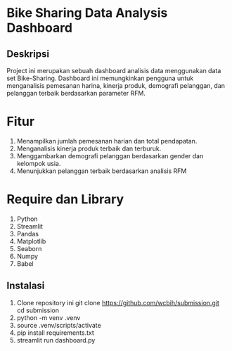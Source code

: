 # Bike Sharing Data Analysis Dashboard

## Deskripsi
Project ini merupakan sebuah dashboard analisis data menggunakan data set Bike-Sharing. Dashboard ini memungkinkan pengguna untuk menganalisis pemesanan harina, kinerja produk, demografi pelanggan, dan pelanggan terbaik berdasarkan parameter RFM.

# Fitur
1. Menampilkan jumlah pemesanan harian dan total pendapatan.
2. Menganalisis kinerja produk terbaik dan terburuk.
3. Menggambarkan demografi pelanggan berdasarkan gender dan kelompok usia.
4. Menunjukkan pelanggan terbaik berdasarkan analisis RFM

# Require dan Library
1. Python
2. Streamlit
3. Pandas
4. Matplotlib
5. Seaborn
6. Numpy
7. Babel

## Instalasi
1. Clone repository ini
   git clone https://github.com/wcbih/submission.git
   cd submission
2. python -m venv .venv 
3. source .venv/scripts/activate
4. pip install requirements.txt
5. streamlit run dashboard.py
